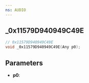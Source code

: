 ```yaml
---
ns: AUDIO
---
```

## _0x11579D940949C49E

```c
// 0x11579D940949C49E
void _0x11579D940949C49E(Any p0);
```


## Parameters
* **p0**: 

